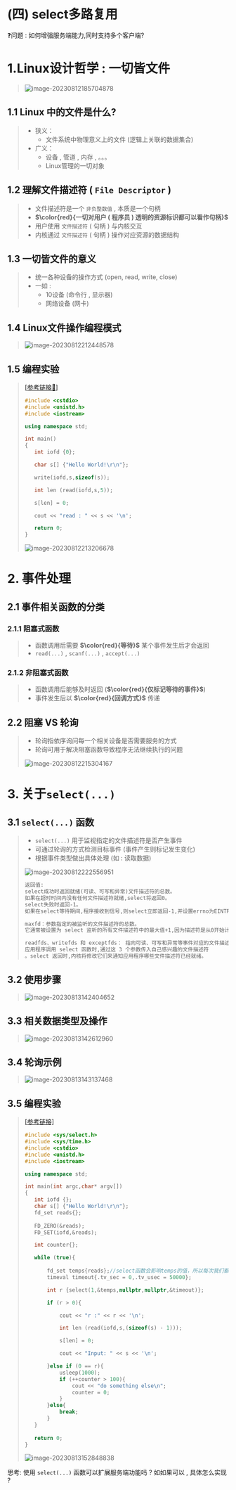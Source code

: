 # (四) select多路复用

❓问题 : 如何增强服务端能力,同时支持多个客户端?

# 1.Linux设计哲学 : 一切皆文件

><img src="./assets/image-20230812185704878.png" alt="image-20230812185704878" />

## 1.1 Linux 中的文件是什么?

>- 狭义：
>   - 文件系统中物理意义上的文件 (逻辑上关联的数据集合)
>- 广义：
>   - 设备 , 管道 , 内存 , 。。。
>   - Linux管理的一切对象
>

## 1.2 理解文件描述符 ( `File Descriptor` )

>- 文件描述符是一个 `非负整数值` , 本质是一个句柄
>- **$\color{red}{一切对用户 ( 程序员 ) 透明的资源标识都可以看作句柄}$**
>- 用户使用 `文件描述符` ( 句柄 ) 与内核交互
>- 内核通过 `文件描述符` ( 句柄 ) 操作对应资源的数据结构

## 1.3 一切皆文件的意义

>- 统一各种设备的操作方式 (open, read, write, close)
>- 一如 : 
>   - 10设备 (命令行 , 显示器)
>   - 网络设备 (网卡)
>

## 1.4 Linux文件操作编程模式

><img src="./assets/image-20230812212448578.png" alt="image-20230812212448578" />

## 1.5 编程实验

>[[参考链接🔗]](https://github.com/WONGZEONJYU/STU_LINUX_NETWORK/blob/main/5.fd_operator/fd_operator.cpp)
>
>```c++
>#include <cstdio>
>#include <unistd.h>
>#include <iostream>
>
>using namespace std;
>
>int main()
>{
>    int iofd {0};
>
>    char s[] {"Hello World!\r\n"};
>
>    write(iofd,s,sizeof(s));
>
>    int len (read(iofd,s,5));
>
>    s[len] = 0;
>
>    cout << "read : " << s << '\n';
>
>    return 0;
>}
>
>```
>
><img src="./assets/image-20230812213206678.png" alt="image-20230812213206678" />

# 2. 事件处理

## 2.1 事件相关函数的分类

### 2.1.1 阻塞式函数

>- 函数调用后需要 **$\color{red}{等待}$** 某个事件发生后才会返回
>- `read(...)` , `scanf(...)` , `accept(...)`

### 2.1.2 非阻塞式函数

> - 函数调用后能够及时返回 (**$\color{red}{仅标记等待的事件}$**)
> - 事件发生后以 **$\color{red}{回调方式}$** 传递

## 2.2 阻塞 VS 轮询

>- 轮询指依序询问每一个相关设备是否需要服务的方式
>- 轮询可用于解决阻塞函数导致程序无法继续执行的问题
>
><img src="./assets/image-20230812215304167.png" alt="image-20230812215304167" />

# 3. 关于`select(...)`

## 3.1 `select(...)` 函数

>- `select(...)` 用于监视指定的文件描述符是否产生事件
>- 可通过轮询的方式检测目标事件 (事件产生则标记发生变化)
>- 根据事件类型做出具体处理 (如 : 读取数据)
>
><img src="./assets/image-20230812222556951.png" alt="image-20230812222556951" />
>
>```tex
>返回值:
>select成功时返回就绪(可读、可写和异常)文件描述符的总数。
>如果在超时时间内没有任何文件描述符就绪,select将返回0。
>select失败时返回-1。
>如果在select等待期间,程序接收到信号,则select立即返回-1,并设置errno为EINTR。
>
>maxfd：参数指定的被监听的文件描述符的总数。
>它通常被设置为 select 监听的所有文件描述符中的最大值+1,因为描述符是从0开始计数的。
>
>readfds、writefds 和 exceptfds： 指向可读、可写和异常等事件对应的文件描述符集合。
>应用程序调用 select 函数时,通过这 3 个参数传入自己感兴趣的文件描述符
>。select 返回时,内核将修改它们来通知应用程序哪些文件描述符已经就绪。
>```

## 3.2 使用步骤

><img src="./assets/image-20230813142404652.png" alt="image-20230813142404652" />

## 3.3 相关数据类型及操作

><img src="./assets/image-20230813142612960.png" alt="image-20230813142612960" />

## 3.4 轮询示例

><img src="./assets/image-20230813143137468.png" alt="image-20230813143137468" />

## 3.5 编程实验

>[[参考链接]](https://github.com/WONGZEONJYU/STU_LINUX_NETWORK/blob/main/6.select_test/select.cpp)
>
>```c++
>#include <sys/select.h>
>#include <sys/time.h>
>#include <cstdio>
>#include <unistd.h>
>#include <iostream>
>
>using namespace std;
>
>int main(int argc,char* argv[])
>{
>    int iofd {};
>    char s[] {"Hello World!\r\n"};
>    fd_set reads{};
>    
>    FD_ZERO(&reads);
>    FD_SET(iofd,&reads);
>
>    int counter{};
>
>    while (true){
>        
>        fd_set temps{reads};//select函数会影响temps的值，所以每次我们都需要拷贝一次以确保不会出错
>        timeval timeout{.tv_sec = 0,.tv_usec = 50000};
>
>        int r {select(1,&temps,nullptr,nullptr,&timeout)};
>
>        if (r > 0){
>
>            cout << "r :" << r << '\n';
>
>            int len (read(iofd,s,(sizeof(s) - 1)));
>
>            s[len] = 0;
>
>            cout << "Input: " << s << '\n';
>
>        }else if (0 == r){
>            usleep(1000);
>            if (++counter > 100){
>                cout << "do something else\n";
>                counter = 0;
>            }
>        }else{
>            break;
>        }
>    }
>    
>    return 0;
>}
>
>```
>
><img src="./assets/image-20230813152848838.png" alt="image-20230813152848838" />

思考: 
使用 `select(...)` 函数可以扩展服务端功能吗 ?
如如果可以 , 具体怎么实现 ?